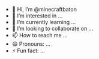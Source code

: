 - 👋 Hi, I’m @minecraftbaton
- 👀 I’m interested in ...
- 🌱 I’m currently learning ...
- 💞️ I’m looking to collaborate on ...
- 📫 How to reach me ...
- 😄 Pronouns: ...
- ⚡ Fun fact: ...

<!---
minecraftbaton/minecraftbaton is a ✨ special ✨ repository because its `README.md` (this file) appears on your GitHub profile.
You can click the Preview link to take a look at your changes.
--->
